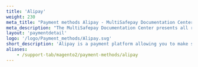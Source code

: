 ```yaml
---
title: 'Alipay'
weight: 230
meta_title: "Payment methods Alipay - MultiSafepay Documentation Center"
meta_description: "The MultiSafepay Documentation Center presents all relevant information about our Plugins and API. You can also find support pages for Payment Methods, Tools and General Questions as well as the contact details of our Support and Integration Teams."
layout: 'paymentdetail'
logo: '/logo/Payment_methods/Alipay.svg' 
short_description: 'Alipay is a payment platform allowing you to make safe payments online. Only suitable for Chinese residents.'
aliases:
    - /support-tab/magento2/payment-methods/alipay
---
```

